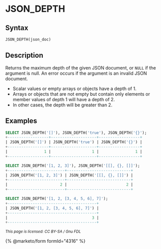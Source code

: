 # JSON\_DEPTH

## Syntax

```sql
JSON_DEPTH(json_doc)
```

## Description

Returns the maximum depth of the given JSON document, or `NULL` if the argument is null. An error  occurs if the argument is an invalid JSON document.

* Scalar values or empty arrays or objects have a depth of 1.
* Arrays or objects that are not empty but contain only elements or member values of depth 1 will have a depth of 2.
* In other cases, the depth will be greater than 2.

## Examples

```sql
SELECT JSON_DEPTH('[]'), JSON_DEPTH('true'), JSON_DEPTH('{}');
+------------------+--------------------+------------------+
| JSON_DEPTH('[]') | JSON_DEPTH('true') | JSON_DEPTH('{}') |
+------------------+--------------------+------------------+
|                1 |                  1 |                1 |
+------------------+--------------------+------------------+

SELECT JSON_DEPTH('[1, 2, 3]'), JSON_DEPTH('[[], {}, []]');
+-------------------------+----------------------------+
| JSON_DEPTH('[1, 2, 3]') | JSON_DEPTH('[[], {}, []]') |
+-------------------------+----------------------------+
|                       2 |                          2 |
+-------------------------+----------------------------+

SELECT JSON_DEPTH('[1, 2, [3, 4, 5, 6], 7]');
+---------------------------------------+
| JSON_DEPTH('[1, 2, [3, 4, 5, 6], 7]') |
+---------------------------------------+
|                                     3 |
+---------------------------------------+
```

<sub>_This page is licensed: CC BY-SA / Gnu FDL_</sub>

{% @marketo/form formId="4316" %}

